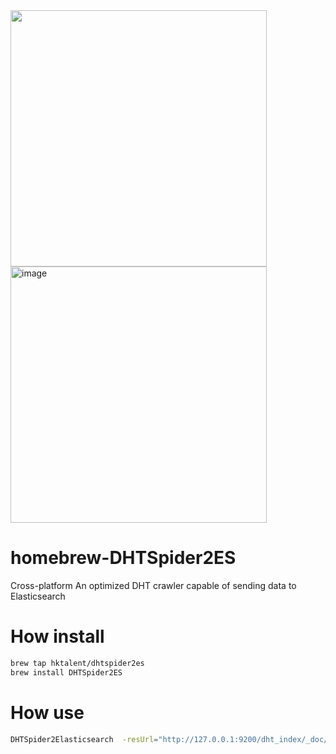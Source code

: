 <img width="410" src="https://user-images.githubusercontent.com/18223385/162596289-e7b928fa-6e74-49e7-b663-5738de823149.png">
<img width="410" alt="image" src="https://user-images.githubusercontent.com/18223385/162596922-315c3408-9c39-4e4c-a85c-acd7100ce581.png">

# homebrew-DHTSpider2ES
Cross-platform An optimized DHT crawler capable of sending data to Elasticsearch

# How install
```bash
brew tap hktalent/dhtspider2es
brew install DHTSpider2ES
```

# How use
```bash
DHTSpider2Elasticsearch  -resUrl="http://127.0.0.1:9200/dht_index/_doc/" -address=":0"
```
